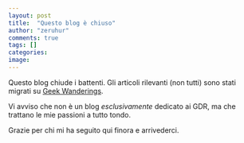 ```yaml
---
layout: post
title:  "Questo blog è chiuso"
author: "zeruhur"
comments: true
tags: []
categories: 
image:
---
```


Questo blog chiude i battenti. Gli articoli rilevanti (non tutti) sono stati migrati su [Geek Wanderings](https://blog.zeruhur.icu).

Vi avviso che non è un blog *esclusivamente* dedicato ai GDR, ma che trattano le mie passioni a tutto tondo.

Grazie per chi mi ha seguito qui finora e arrivederci.

